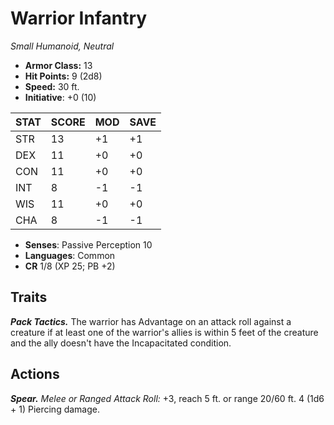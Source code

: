 # Warrior Infantry

*Small Humanoid, Neutral*

- **Armor Class:** 13
- **Hit Points:** 9 (2d8)
- **Speed:** 30 ft.
- **Initiative**: +0 (10)

|STAT|SCORE|MOD|SAVE|
| --- | --- | --- | ---- |
| STR | 13 | +1 | +1 |
| DEX | 11 | +0 | +0 |
| CON | 11 | +0 | +0 |
| INT | 8 | -1 | -1 |
| WIS | 11 | +0 | +0 |
| CHA | 8 | -1 | -1 |

- **Senses**: Passive Perception 10
- **Languages**: Common
- **CR** 1/8 (XP 25; PB +2)

## Traits

***Pack Tactics.*** The warrior has Advantage on an attack roll against a creature if at least one of the warrior's allies is within 5 feet of the creature and the ally doesn't have the Incapacitated condition.


## Actions

***Spear.*** *Melee or Ranged Attack Roll:* +3, reach 5 ft. or range 20/60 ft. 4 (1d6 + 1) Piercing damage.

